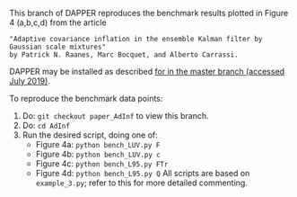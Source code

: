 This branch of DAPPER reproduces the benchmark results plotted in Figure 4 (a,b,c,d) from the article
    
    
    "Adaptive covariance inflation in the ensemble Kalman filter by Gaussian scale mixtures"
    by Patrick N. Raanes, Marc Bocquet, and Alberto Carrassi.


DAPPER may be installed as described
[for in the master branch (accessed July 2019)](https://github.com/nansencenter/DAPPER#installation). 

To reproduce the benchmark data points:
1. Do: `git checkout paper_AdInf` to view this branch.
2. Do: `cd AdInf`
2. Run the desired script, doing one of:
   * Figure 4a: `python bench_LUV.py F`
   * Figure 4b: `python bench_LUV.py c`
   * Figure 4c: `python bench_L95.py FTr`
   * Figure 4d: `python bench_L95.py Q`
   All scripts are based on `example_3.py`; refer to this for more detailed commenting.
